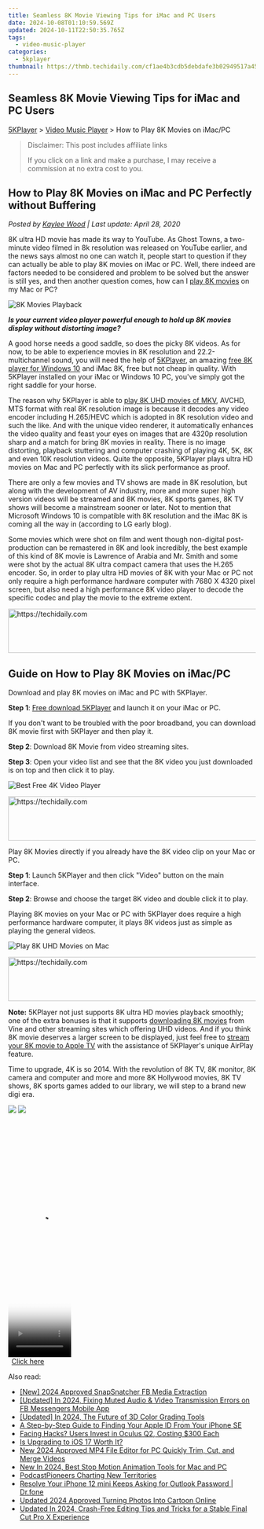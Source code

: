 ```yaml
---
title: Seamless 8K Movie Viewing Tips for iMac and PC Users
date: 2024-10-08T01:10:59.569Z
updated: 2024-10-11T22:50:35.765Z
tags:
  - video-music-player
categories:
  - 5kplayer
thumbnail: https://thmb.techidaily.com/cf1ae4b3cdb5debdafe3b02949517a45048f6142dd7f5f842e985181e8a620c0.jpg
---
```


## Seamless 8K Movie Viewing Tips for iMac and PC Users

[5KPlayer](https://tools.techidaily.com/5kplayer/products/) \> [Video Music Player](https://tools.techidaily.com/5kplayer/video-music-player/) \> How to Play 8K Movies on iMac/PC

>  Disclaimer: This post includes affiliate links
>
>  If you click on a link and make a purchase, I may receive a commission at no extra cost to you.
>

## How to Play 8K Movies on iMac and PC Perfectly without Buffering

 _Posted by [Kaylee Wood](https://www.quora.com/profile/Amanda-Hu-21) | Last update: April 28, 2020_

8K ultra HD movie has made its way to YouTube. As Ghost Towns, a two-minute video filmed in 8k resolution was released on YouTube earlier, and the news says almost no one can watch it, people start to question if they can actually be able to play 8K movies on iMac or PC. Well, there indeed are factors needed to be considered and problem to be solved but the answer is still yes, and then another question comes, how can I [play 8K movies](https://tools.techidaily.com/5kplayer/video-music-player/) on my Mac or PC?

![8K Movies Playback](https://www.5kplayer.com/video-music-player/img/8k-image.jpg) 

**_Is your current video player powerful enough to hold up 8K movies display without distorting image?_**

A good horse needs a good saddle, so does the picky 8K videos. As for now, to be able to experience movies in 8K resolution and 22.2-multichannel sound, you will need the help of [5KPlayer](https://tools.techidaily.com/5kplayer/products/), an amazing [free 8K player for Windows 10](https://tools.techidaily.com/5kplayer/video-music-player/) and iMac 8K, free but not cheap in quality. With 5KPlayer installed on your iMac or Windows 10 PC, you've simply got the right saddle for your horse. 

The reason why 5KPlayer is able to [play 8K UHD movies of MKV](https://tools.techidaily.com/5kplayer/video-music-player/), AVCHD, MTS format with real 8K resolution image is because it decodes any video encoder including H.265/HEVC which is adopted in 8K resolution video and such the like. And with the unique video renderer, it automatically enhances the video quality and feast your eyes on images that are 4320p resolution sharp and a match for bring 8K movies in reality. There is no image distorting, playback stuttering and computer crashing of playing 4K, 5K, 8K and even 10K resolution videos. Quite the opposite, 5KPlayer plays ultra HD movies on Mac and PC perfectly with its slick performance as proof.

There are only a few movies and TV shows are made in 8K resolution, but along with the development of AV industry, more and more super high version videos will be streamed and 8K movies, 8K sports games, 8K TV shows will become a mainstream sooner or later. Not to mention that Microsoft Windows 10 is compatible with 8K resolution and the iMac 8K is coming all the way in (according to LG early blog). 

Some movies which were shot on film and went though non-digital post-production can be remastered in 8K and look incredibly, the best example of this kind of 8K movie is Lawrence of Arabia and Mr. Smith and some were shot by the actual 8K ultra compact camera that uses the H.265 encoder. So, in order to play ultra HD movies of 8K with your Mac or PC not only require a high performance hardware computer with 7680 X 4320 pixel screen, but also need a high performance 8K video player to decode the specific codec and play the movie to the extreme extent.

<!-- affiliate ads begin -->
<a href="https://aligracehair.sjv.io/c/5597632/1868499/19272" target="_top" id="1868499">
  <img src="//a.impactradius-go.com/display-ad/19272-1868499" border="0" alt="https://techidaily.com" width="728" height="90"/>
</a>
<img height="0" width="0" src="https://aligracehair.sjv.io/i/5597632/1868499/19272" style="position:absolute;visibility:hidden;" border="0" />
<!-- affiliate ads end -->

## Guide on How to Play 8K Movies on iMac/PC

Download and play 8K movies on iMac and PC with 5KPlayer. 

**Step 1**: [Free download 5KPlayer](https://tools.techidaily.com/5kplayer/products/) and launch it on your iMac or PC. 

If you don't want to be troubled with the poor broadband, you can download 8K movie first with 5KPlayer and then play it. 

**Step 2**: Download 8K Movie from video streaming sites. 

**Step 3**: Open your video list and see that the 8K video you just downloaded is on top and then click it to play. 

![Best Free 4K Video Player](https://www.5kplayer.com/video-music-player/img/download-8k-movies.jpg) 

<!-- affiliate ads begin -->
<a href="https://aligracehair.sjv.io/c/5597632/1915810/19272" target="_top" id="1915810">
  <img src="//a.impactradius-go.com/display-ad/19272-1915810" border="0" alt="https://techidaily.com" width="728" height="90"/>
</a>
<img height="0" width="0" src="https://aligracehair.sjv.io/i/5597632/1915810/19272" style="position:absolute;visibility:hidden;" border="0" />
<!-- affiliate ads end -->

Play 8K Movies directly if you already have the 8K video clip on your Mac or PC. 

**Step 1**: Launch 5KPlayer and then click "Video" button on the main interface. 

**Step 2**: Browse and choose the target 8K video and double click it to play.

Playing 8K movies on your Mac or PC with 5KPlayer does require a high performance hardware computer, it plays 8K videos just as simple as playing the general videos.

![Play 8K UHD Movies on Mac](https://www.5kplayer.com/video-music-player/img/play-8k-movies-on-mac.jpg) 

<!-- affiliate ads begin -->
<a href="https://unicoeye.pxf.io/c/5597632/2134497/18498" target="_top" id="2134497">
  <img src="//a.impactradius-go.com/display-ad/18498-2134497" border="0" alt="https://techidaily.com" width="728" height="90"/>
</a>
<img height="0" width="0" src="https://unicoeye.pxf.io/i/5597632/2134497/18498" style="position:absolute;visibility:hidden;" border="0" />
<!-- affiliate ads end -->

**Note:** 5KPlayer not just supports 8K ultra HD movies playback smoothly; one of the extra bonuses is that it supports [downloading 8K movies](https://tools.techidaily.com/5kplayer/youtube-download/) from Vine and other streaming sites which offering UHD videos. And if you think 8K movie deserves a larger screen to be displayed, just feel free to [stream your 8K movie to Apple TV](https://tools.techidaily.com/5kplayer/airplay/) with the assistance of 5KPlayer's unique AirPlay feature. 

 Time to upgrade, 4K is so 2014\. With the revolution of 8K TV, 8K monitor, 8K camera and computer and more and more 8K Hollywood movies, 8K TV shows, 8K sports games added to our library, we will step to a brand new digi era.

[![](https://www.5kplayer.com/video-music-player/../button/freedownwhitewin.png)](https://tools.techidaily.com/5kplayer/products/) [![](https://www.5kplayer.com/video-music-player/../button/freedownbackmac.png)](https://tools.techidaily.com/5kplayer/products/)

<!-- affiliate ads begin -->
<span id="1993651">
					<video width="128" height="480" style="cursor:pointer"
           poster="//a.impactradius-go.com/display-clicktoplayimage/1993651.png"
           onclick="if(!this.playClicked){this.play();this.setAttribute('controls',true);this.playClicked=true;}">
	   <source src="//a.impactradius-go.com/display-ad/22993-1993651">
	   <img src="//a.impactradius-go.com/display-clicktoplayimage/1993651.png" style="border: none; height: 100%; width: 100%; object-fit: contain">
	</video>
	<div style="width:80px;text-align:center"><a href="javascript:window.open(decodeURIComponent('https%3A%2F%2Fhomestyler.sjv.io%2Fc%2F5597632%2F1993651%2F22993'), '_blank');void(0);">Click here</a></div>
</span>
<img height="0" width="0" src="https://imp.pxf.io/i/5597632/1993651/22993" style="position:absolute;visibility:hidden;" border="0" />
<!-- affiliate ads end -->

<ins class="adsbygoogle"
     style="display:block"
     data-ad-format="autorelaxed"
     data-ad-client="ca-pub-7571918770474297"
     data-ad-slot="1223367746"></ins>

<ins class="adsbygoogle"
     style="display:block"
     data-ad-client="ca-pub-7571918770474297"
     data-ad-slot="8358498916"
     data-ad-format="auto"
     data-full-width-responsive="true"></ins>

<span class="atpl-alsoreadstyle">Also read:</span>
<div><ul>
<li><a href="https://facebook-videos.techidaily.com/new-2024-approved-snapsnatcher-fb-media-extraction/"><u>[New] 2024 Approved SnapSnatcher FB Media Extraction</u></a></li>
<li><a href="https://facebook-videos.techidaily.com/updated-in-2024-fixing-muted-audio-and-video-transmission-errors-on-fb-messengers-mobile-app/"><u>[Updated] In 2024, Fixing Muted Audio & Video Transmission Errors on FB Messengers Mobile App</u></a></li>
<li><a href="https://fox-http.techidaily.com/updated-in-2024-the-future-of-3d-color-grading-tools/"><u>[Updated] In 2024, The Future of 3D Color Grading Tools</u></a></li>
<li><a href="https://apple-account.techidaily.com/a-step-by-step-guide-to-finding-your-apple-id-from-your-iphone-se-by-drfone-ios/"><u>A Step-by-Step Guide to Finding Your Apple ID From Your iPhone SE</u></a></li>
<li><a href="https://facebook.techidaily.com/facing-hacks-users-invest-in-oculus-q2-costing-300-each/"><u>Facing Hacks? Users Invest in Oculus Q2, Costing $300 Each</u></a></li>
<li><a href="https://technical-tips.techidaily.com/is-upgrading-to-ios-17-worth-it/"><u>Is Upgrading to iOS 17 Worth It?</u></a></li>
<li><a href="https://video-ai-editor.techidaily.com/new-2024-approved-mp4-file-editor-for-pc-quickly-trim-cut-and-merge-videos/"><u>New 2024 Approved MP4 File Editor for PC Quickly Trim, Cut, and Merge Videos</u></a></li>
<li><a href="https://video-ai-editor.techidaily.com/new-in-2024-best-stop-motion-animation-tools-for-mac-and-pc/"><u>New In 2024, Best Stop Motion Animation Tools for Mac and PC</u></a></li>
<li><a href="https://extra-tips.techidaily.com/podcastpioneers-charting-new-territories/"><u>PodcastPioneers Charting New Territories</u></a></li>
<li><a href="https://iphone-unlock.techidaily.com/resolve-your-iphone-12-mini-keeps-asking-for-outlook-password-drfone-by-drfone-ios/"><u>Resolve Your iPhone 12 mini Keeps Asking for Outlook Password | Dr.fone</u></a></li>
<li><a href="https://video-ai-editor.techidaily.com/updated-2024-approved-turning-photos-into-cartoon-online/"><u>Updated 2024 Approved Turning Photos Into Cartoon Online</u></a></li>
<li><a href="https://video-ai-editor.techidaily.com/updated-in-2024-crash-free-editing-tips-and-tricks-for-a-stable-final-cut-pro-x-experience/"><u>Updated In 2024, Crash-Free Editing Tips and Tricks for a Stable Final Cut Pro X Experience</u></a></li>
</ul></div>

